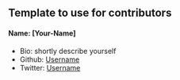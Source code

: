 ## Template to use for contributors

#### Name: [Your-Name]
- Bio: shortly describe yourself
- Github: [Username](githublink)
- Twitter: [Username](link)
